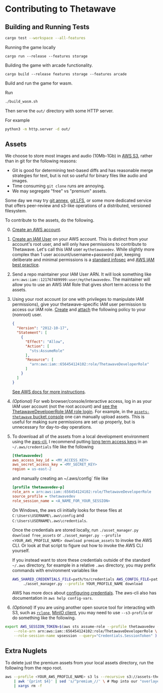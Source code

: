 # Contributing to Thetawave

## Building and Running Tests

```bash
cargo test --workspace --all-features
```

Running the game locally
```
cargo run --release --features storage
```

Building the game with arcade functionality.

```
cargo build --release features storage --features arcade
```

Build and run the game for wasm. 

Run 
```bash
./build_wasm.sh
```
Then serve the `out/` directory with some HTTP server.

For example

```bash
python3 -m http.server -d out/
```

## Assets

We choose to store most images and audio (10Mb-1Gb) in [AWS S3](https://aws.amazon.com/s3/), rather than in git for the
following reasons:
- Git is good for determining text-based diffs and has reasonable merge strategies for text, but is not so useful for
  binary files like audio and images.
- Time consuming `git clone` runs are annoying.
- We may segregate "free" vs "premium" assets.

Some day we may try [git annex](https://git-annex.branchable.com/), [git LFS](https://github.com/git-lfs/git-lfs), or
some more dedicated service that offers peer-review and s3-like operations of a distributed, versioned filesystem.

To contribute to the assets, do the following.

0. [Create an AWS account](https://docs.aws.amazon.com/accounts/latest/reference/manage-acct-creating.html).
0. [Create an IAM User](https://docs.aws.amazon.com/IAM/latest/UserGuide/id_users_create.html) on your AWS account. This
   is distinct from your account's root user, and will only have permissions to contribute to Thetawave. Let's call this
   IAM user `mythetawavedev`. While slightly more complex than 1 user account/username+password pair, keeping deliberate
   and minimal permissions is a [standard infosec](https://en.wikipedia.org/wiki/Principle_of_least_privilege) and [AWS
   IAM best practice](https://docs.aws.amazon.com/IAM/latest/UserGuide/best-practices.html#grant-least-privilege).
0. Send a repo maintainer your IAM User ARN. It will look something like
   `arn:aws:iam::121767489999:user/mythetawavedev`. The maintainer will allow you to use an AWS IAM Role that gives
   short term access to the assets.
0. Using your root account (or one with privileges to manipulate IAM permissions), give your thetawave-specific IAM user
   permission to access our IAM role. [Create](https://docs.aws.amazon.com/IAM/latest/UserGuide/access_policies_create-console.html) and
   [attach](https://docs.aws.amazon.com/apigateway/latest/developerguide/api-gateway-create-and-attach-iam-policy.html)
   the following policy to your (nonroot) user.

   ```json
   {
     "Version": "2012-10-17",
     "Statement": [
       {
         "Effect": "Allow",
         "Action": [
           "sts:AssumeRole"
         ],
         "Resource": [
           "arn:aws:iam::656454124102:role/ThetawaveDeveloperRole"
         ]
       }
     ]
   }
   ```
   [See AWS docs for more instructions](https://repost.aws/knowledge-center/cross-account-access-iam).

0. *(Optional)* For web browser/console/interactive access, log in as your IAM user account (not the root account) and [see the
   ThetawaveDeveloperRole IAM role login](
   https://signin.aws.amazon.com/switchrole?roleName=ThetawaveDeveloperRole&account=656454124102). For example, in the
   [`assets-thetawave` bucket console](https://s3.console.aws.amazon.com/s3/buckets/assets-thetawave?) one can manually
   upload assets. This is useful for making sure permissions are set up properly, but is unnecessary for day-to-day
   operations.
0. To download all of the assets from a local development environment using the
   [aws-cli](https://github.com/aws/aws-cli), I recommend putting [long term access
   keys](https://docs.aws.amazon.com/IAM/latest/UserGuide/id_credentials_access-keys.html) in an `~/.aws/credentials`
   file like the following
   ```ini
   [thetawavedev]
   aws_access_key_id = <MY_ACCESS_KEY>
   aws_secret_access_key = <MY_SECRET_KEY>
   region = us-east-2
   ```

   and manually creating an ~/.aws/config` file like

   ```ini
   [profile thetawavedev-p]
   role_arn = arn:aws:iam::656454124102:role/ThetawaveDeveloperRole
   source_profile = thetawavedev
   role_session_name = <A_NAME_FOR_YOUR_SESSION>
   ```
   On Windows, the aws cli initially looks for these files at `C:\Users\USERNAME\.aws\config` and
   `C:\Users\USERNAME\.aws\credentials`.

   Once the credentials are stored locally, run `./asset_manager.py download free_assets` or `./asset_manger.py
   --profile <YOUR_AWS_PROFILE_NAME> download premium_assets` to invoke the AWS CLI. Or look at that script to figure
   out how to invoke the AWS CLI yourself.

   If you instead want to store these credentials outside of the standard `~/.aws` directory, for example in a relative
   `.aws` directory, you may prefix commands with environment variables like
   ```bash
   AWS_SHARED_CREDENTIALS_FILE=path/to/credentials AWS_CONFIG_FILE=path/to/config \
        ./asset_manager.py --profile YOUR_PROFILE_NAME download
   ```

   AWS has more docs about [configuring
   credentials](https://docs.aws.amazon.com/cli/latest/userguide/cli-configure-files.html). The aws-cli also has
   documentation in `aws help config-vars`.
0. *(Optional)* If you are using another open source tool for interacting with S3, such as
   [`rclone`](https://github.com/rclone/rclone), [MinIO client](https://github.com/minio/mc), you may need to use
   `--s3-profile` or do something like the following.
```bash
export AWS_SESSION_TOKEN=$(aws sts assume-role --profile thetawavedev --output text \
    --role-arn arn:aws:iam::656454124102:role/ThetawaveDeveloperRole \
    --role-session-name vpsession --query="Credentials.SessionToken" )
```

## Extra Nuglets

To delete just the premium assets from your local assets directory, run the following from the repo root.

```bash
aws --profile <YOUR_AWS_PROFILE_NAME> s3 ls --recursive s3://assets-thetawave/premium_assets/ \
    | awk '{print $4}' | sed 's/^premium_//' \ # Map into our "overlayed free-premium directory structure"
    | xargs rm -f
```
